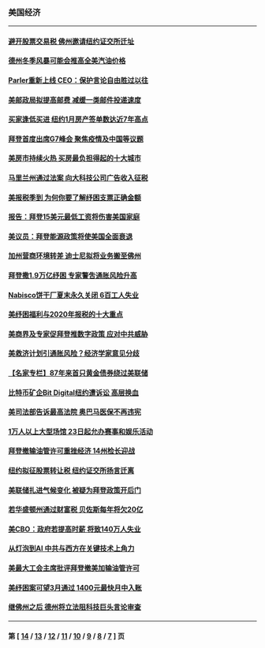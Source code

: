 ### 美国经济
---
#### [避开股票交易税 佛州邀请纽约证交所迁址](../../pages/ncid1078158/n12758007.md) 
#### [德州冬季风暴可能会推高全美汽油价格](../../pages/ncid1078158/n12756623.md) 
#### [Parler重新上线 CEO：保护言论自由胜过以往](../../pages/ncid1078158/n12755850.md) 
#### [美邮政局拟提高邮费 减缓一类邮件投递速度](../../pages/ncid1078158/n12754729.md) 
#### [买家逢低买进 纽约1月房产签单数达近7年高点](../../pages/ncid1078158/n12753422.md) 
#### [拜登首度出席G7峰会 聚焦疫情及中国等议题](../../pages/ncid1078158/n12753310.md) 
#### [美房市持续火热 买房最负担得起的十大城市](../../pages/ncid1078158/n12741872.md) 
#### [马里兰州通过法案 向大科技公司广告收入征税](../../pages/ncid1078158/n12751636.md) 
#### [美报税季到 为何你要了解纾困支票正确金额](../../pages/ncid1078158/n12751262.md) 
#### [报告：拜登15美元最低工资将伤害美国家庭](../../pages/ncid1078158/n12751126.md) 
#### [美议员：拜登能源政策将使美国全面衰退](../../pages/ncid1078158/n12750331.md) 
#### [加州营商环境转差 迪士尼拟将业务搬至佛州](../../pages/ncid1078158/n12750088.md) 
#### [拜登撒1.9万亿纾困 专家警吿通胀风险升高](../../pages/ncid1078158/n12749558.md) 
#### [Nabisco饼干厂夏末永久关闭 6百工人失业](../../pages/ncid1078158/n12749762.md) 
#### [美纾困福利与2020年报税的十大重点](../../pages/ncid1078158/n12749400.md) 
#### [美商界及专家促拜登推数字政策 应对中共威胁](../../pages/ncid1078158/n12747699.md) 
#### [美救济计划引通胀风险？经济学家意见分歧](../../pages/ncid1078158/n12747622.md) 
#### [【名家专栏】87年来首只黄金债券绕过美联储](../../pages/ncid1078158/n12747160.md) 
#### [比特币矿企Bit Digital纽约遭诉讼 高层换血](../../pages/ncid1078158/n12746381.md) 
#### [美司法部告诉最高法院 奥巴马医保不再违宪](../../pages/ncid1078158/n12747206.md) 
#### [1万人以上大型场馆 23日起允办赛事和娱乐活动](../../pages/ncid1078158/n12746460.md) 
#### [拜登撤输油管许可重挫经济 14州检长迎战](../../pages/ncid1078158/n12745359.md) 
#### [纽约拟征股票转让税 纽约证交所扬言迁离](../../pages/ncid1078158/n12745208.md) 
#### [美联储扎进气候变化 被疑为拜登政策开后门](../../pages/ncid1078158/n12743302.md) 
#### [若华盛顿州通过财富税 贝佐斯每年将欠20亿](../../pages/ncid1078158/n12743224.md) 
#### [美CBO：政府若提高时薪 将致140万人失业](../../pages/ncid1078158/n12742156.md) 
#### [从灯泡到AI 中共与西方在关键技术上角力](../../pages/ncid1078158/n12741462.md) 
#### [美最大工会主席批评拜登撤美加输油管许可](../../pages/ncid1078158/n12741045.md) 
#### [美纾困案可望3月通过 1400元最快月中入账](../../pages/ncid1078158/n12740893.md) 
#### [继佛州之后 德州将立法阻科技巨头言论审查](../../pages/ncid1078158/n12740285.md) 

---
#### 第 [ [14](./14.md) / [13](./13.md) / [12](./12.md) / [11](./11.md) / [10](./10.md) / [9](./9.md) / [8](./8.md) / [7](./7.md) ] 页
